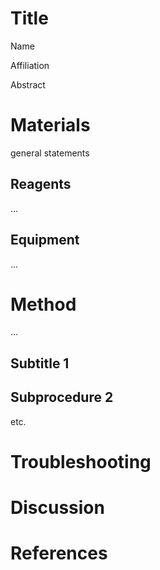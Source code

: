 # Title

Name

Affiliation

Abstract

# Materials

general statements

## Reagents

...

## Equipment

...

# Method

...

## Subtitle 1

## Subprocedure 2

etc.

# Troubleshooting

# Discussion

# References



